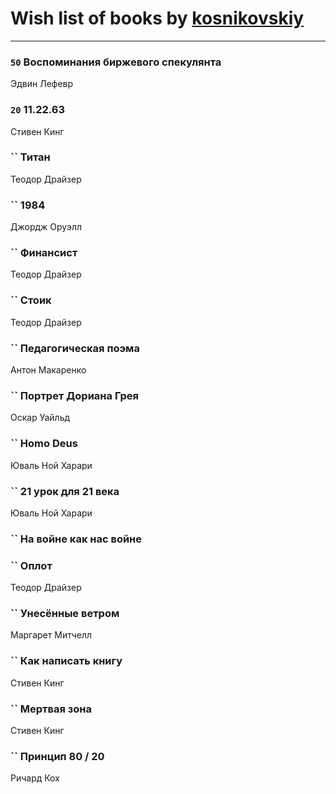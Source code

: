 # Wish list of books by [kosnikovskiy](https://plus.google.com/u/0/118261627879855357372/)
---

### `50` Воспоминания биржевого спекулянта
Эдвин Лефевр

### `20` 11.22.63
Стивен Кинг

### `` Титан
Теодор Драйзер

### `` 1984
Джордж Оруэлл

### `` Финансист
Теодор Драйзер

### `` Стоик
Теодор Драйзер

### `` Педагогическая поэма
Антон Макаренко

### `` Портрет Дориана Грея
Оскар Уайльд

### `` Homo Deus
Юваль Ной Харари

### `` 21 урок для 21 века
Юваль Ной Харари

### `` На войне как нас войне

### `` Оплот
Теодор Драйзер

### `` Унесённые ветром
Маргарет Митчелл

### `` Как написать книгу
Стивен Кинг

### `` Мертвая зона
Стивен Кинг

### `` Принцип 80 / 20
Ричард Кох

